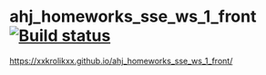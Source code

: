 # ahj_homeworks_sse_ws_1_front [![Build status](https://ci.appveyor.com/api/projects/status/nlkjioggrsds0r12?svg=true)](https://ci.appveyor.com/project/xxKroliKxx39311/ahj-homeworks-sse-ws-1-front)
https://xxkrolikxx.github.io/ahj_homeworks_sse_ws_1_front/
